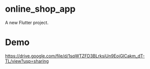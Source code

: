 # online_shop_app

A new Flutter project.

# Demo

https://drive.google.com/file/d/1sqWTZFD3BLrksiUn9EojGlCakm_dT-TL/view?usp=sharing
